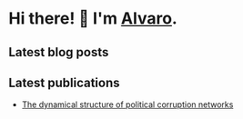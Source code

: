 # Hi there! :wave: I'm [Alvaro](https://alvarofrancomartins.com). 

## Latest blog posts
<!-- BLOGPOST:START -->
<!-- BLOGPOST:END -->

## Latest publications
<!-- PUBLICATION:START -->
- [The dynamical structure of political corruption networks](https://alvarofrancomartins.com/publication/brazilian-corruption-network/)
<!-- PUBLICATION:END -->
